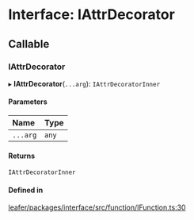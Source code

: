 # Interface: IAttrDecorator

## Callable

### IAttrDecorator

▸ **IAttrDecorator**(`...arg`): `IAttrDecoratorInner`

#### Parameters

| Name | Type |
| :------ | :------ |
| `...arg` | `any` |

#### Returns

`IAttrDecoratorInner`

#### Defined in

[leafer/packages/interface/src/function/IFunction.ts:30](https://github.com/leaferjs/leafer/blob/8d161c2/packages/interface/src/function/IFunction.ts#L30)

